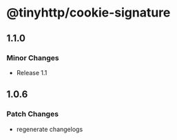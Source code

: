 # @tinyhttp/cookie-signature

## 1.1.0

### Minor Changes

- Release 1.1

## 1.0.6

### Patch Changes

- regenerate changelogs
